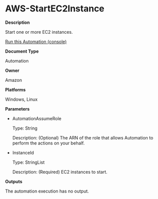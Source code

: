 # AWS\-StartEC2Instance<a name="automation-aws-startec2instance"></a>

**Description**

Start one or more EC2 instances\.

[Run this Automation \(console\)](https://console.aws.amazon.com/systems-manager/automation/execute/AWS-StartEC2Instance)

**Document Type**

Automation

**Owner**

Amazon

**Platforms**

Windows, Linux

**Parameters**
+ AutomationAssumeRole

  Type: String

  Description: \(Optional\) The ARN of the role that allows Automation to perform the actions on your behalf\.
+ InstanceId

  Type: StringList

  Description: \(Required\) EC2 instances to start\.

**Outputs**

The automation execution has no output\.